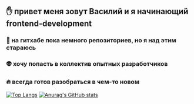 ## ✋ привет меня зовут Василий и я начинающий frontend-development 
### 🎯 на гитхабе пока немного репозиториев, но я над этим стараюсь  
### 👽 хочу попасть в коллектив опытных разработчиков  
### 🔥 всегда готов разобраться в чем-то новом  

[![Top Langs](https://github-readme-stats.vercel.app/api/top-langs/?username=0802vr)](https://github.com/anuraghazra/github-readme-stats)
[![Anurag's GitHub stats](https://github-readme-stats.vercel.app/api?username=0802vr)](https://github.com/anuraghazra/github-readme-stats)
